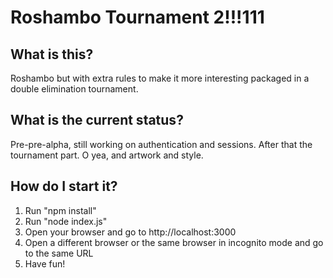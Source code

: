 # Roshambo Tournament 2!!!111

## What is this?
Roshambo but with extra rules to make it more interesting packaged in a double elimination tournament.

## What is the current status?
Pre-pre-alpha, still working on authentication and sessions. After that the tournament part. O yea, and artwork and style.

## How do I start it?
1. Run "npm install"
2. Run "node index.js"
3. Open your browser and go to http://localhost:3000
4. Open a different browser or the same browser in incognito mode and go to the same URL
5. Have fun!